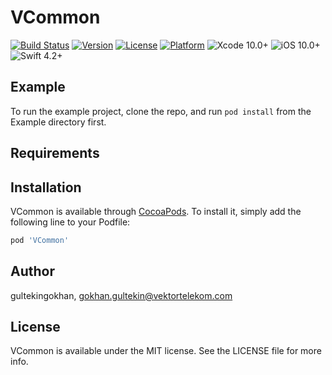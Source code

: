 # VCommon

[![Build Status](https://app.bitrise.io/app/b5c8fae8a8bb1ffe/status.svg?token=IBC854Bpg_2_q0HEb0kyMA&branch=master)](https://app.bitrise.io/app/b5c8fae8a8bb1ffe)
[![Version](https://img.shields.io/cocoapods/v/VCommon.svg?style=flat)](https://cocoapods.org/pods/VCommon)
[![License](https://img.shields.io/cocoapods/l/VCommon.svg?style=flat)](https://cocoapods.org/pods/VCommon)
[![Platform](https://img.shields.io/cocoapods/p/VCommon.svg?style=flat)](https://cocoapods.org/pods/VCommon)
![Xcode 10.0+](https://img.shields.io/badge/Xcode-10.0%2B-blue.svg) 
![iOS 10.0+](https://img.shields.io/badge/iOS-10.0%2B-orange.svg)
![Swift 4.2+](https://img.shields.io/badge/Swift-4.2%2B-orange.svg)

## Example

To run the example project, clone the repo, and run `pod install` from the Example directory first.

## Requirements

## Installation

VCommon is available through [CocoaPods](https://cocoapods.org). To install
it, simply add the following line to your Podfile:

```ruby
pod 'VCommon'
```

## Author

gultekingokhan, gokhan.gultekin@vektortelekom.com

## License

VCommon is available under the MIT license. See the LICENSE file for more info.
